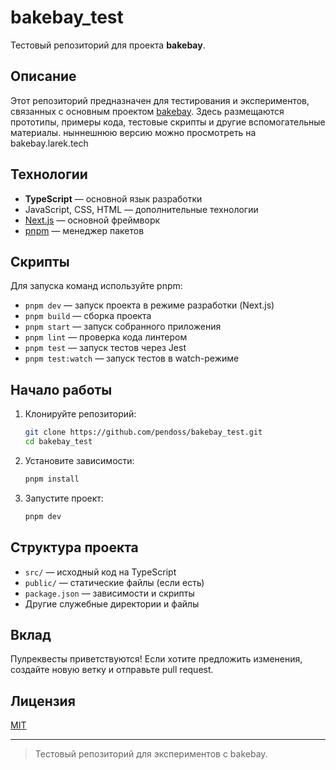 # bakebay_test

Тестовый репозиторий для проекта **bakebay**.

## Описание

Этот репозиторий предназначен для тестирования и экспериментов, связанных с основным проектом [bakebay](https://github.com/pendoss/bakebay). Здесь размещаются прототипы, примеры кода, тестовые скрипты и другие вспомогательные материалы.
ныннешнюю версию можно просмотреть на bakebay.larek.tech
## Технологии

- **TypeScript** — основной язык разработки
- JavaScript, CSS, HTML — дополнительные технологии
- [Next.js](https://nextjs.org/) — основной фреймворк
- [pnpm](https://pnpm.io/) — менеджер пакетов

## Скрипты

Для запуска команд используйте pnpm:

- `pnpm dev` — запуск проекта в режиме разработки (Next.js)
- `pnpm build` — сборка проекта
- `pnpm start` — запуск собранного приложения
- `pnpm lint` — проверка кода линтером
- `pnpm test` — запуск тестов через Jest
- `pnpm test:watch` — запуск тестов в watch-режиме

## Начало работы

1. Клонируйте репозиторий:
   ```bash
   git clone https://github.com/pendoss/bakebay_test.git
   cd bakebay_test
   ```
2. Установите зависимости:
   ```bash
   pnpm install
   ```
3. Запустите проект:
   ```bash
   pnpm dev
   ```

## Структура проекта

- `src/` — исходный код на TypeScript
- `public/` — статические файлы (если есть)
- `package.json` — зависимости и скрипты
- Другие служебные директории и файлы

## Вклад

Пулреквесты приветствуются! Если хотите предложить изменения, создайте новую ветку и отправьте pull request.

## Лицензия

[MIT](LICENSE)

---

> Тестовый репозиторий для экспериментов с bakebay.
